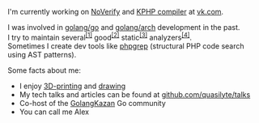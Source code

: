 I'm currently working on [NoVerify](https://github.com/VKCOM/noverify) and [KPHP compiler](github.com/VKCOM/kphp/) at [vk.com](https://github.com/VKCOM/).

I was involved in [golang/go](https://github.com/golang/go/commits?author=quasilyte) and [golang/arch](https://github.com/golang/arch/commits?author=quasilyte) development in the past.<br>
I try to maintain several<sup>[[1]](https://go-critic.github.io/)</sup> good<sup>[[2]](https://github.com/VKCOM/noverify)</sup> static<sup>[[3]](https://github.com/quasilyte/go-consistent)</sup> analyzers<sup>[[4]](https://github.com/quasilyte/go-ruleguard)</sup>.<br>
Sometimes I create dev tools like [phpgrep](https://github.com/quasilyte/phpgrep) (structural PHP code search using AST patterns).

Some facts about me:
* I enjoy [3D-printing](https://www.deviantart.com/quasilyte/art/3-D-printer-gophers-802397834) and [drawing](https://quasilyte.dev/gopherkon/)
* My tech talks and articles can be found at [github.com/quasilyte/talks](https://github.com/quasilyte/talks)
* Co-host of the [GolangKazan](https://GolangKazan.github.io/en) Go community
* You can call me Alex
